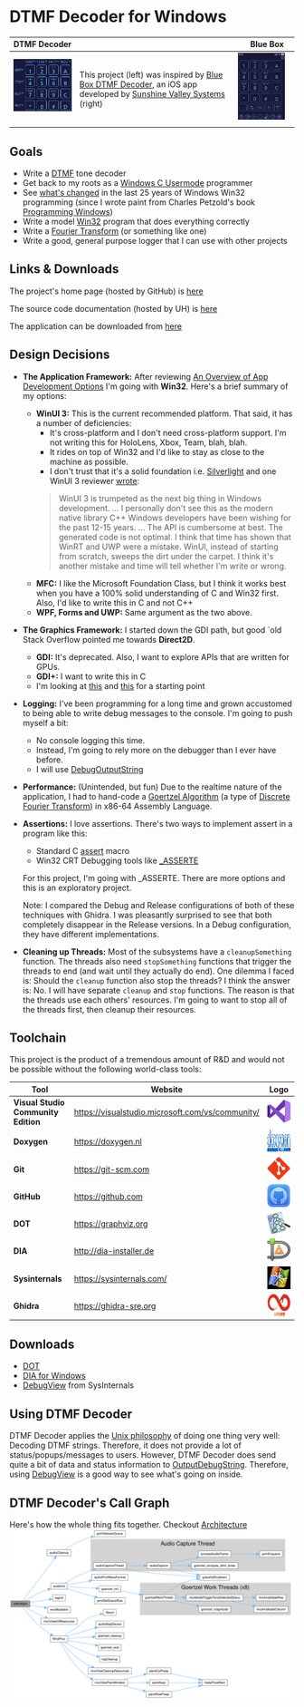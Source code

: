 DTMF Decoder for Windows
========================

| DTMF Decoder                                                                                                                    |                                                                                                                                                                                                                                     | Blue Box                                                                                                                  |
|---------------------------------------------------------------------------------------------------------------------------------|-------------------------------------------------------------------------------------------------------------------------------------------------------------------------------------------------------------------------------------|---------------------------------------------------------------------------------------------------------------------------|
| <img src="images/DTMF_Decoder_Windows.png" style="width:200px; float: top; margin: 0 10px 10px 0;" alt="DTMF Decoder Windows"/> | This project (left) was inspired by [Blue Box DTMF Decoder](https://apps.apple.com/us/app/blue-box/id391832739), an iOS app developed by [Sunshine Valley Systems](http://www.sunshinevalleysystems.com/BlueBox/index.html) (right) | <img src="images/DTMF_Decoder_iOS.PNG" style="width:200px; float: right; margin: 0 10px 10px 0;" alt="DTMF Decoder iOS"/> |


## Goals
- Write a [DTMF](https://en.wikipedia.org/wiki/Dual-tone_multi-frequency_signaling)
  tone decoder
- Get back to my roots as a [Windows C Usermode](https://en.wikipedia.org/wiki/Windows_API)
  programmer
- See [what's changed](https://stackoverflow.com/questions/3121538/how-has-windows-api-changed-in-the-last-10-years)
  in the last 25 years of Windows Win32 programming (since I wrote paint from
  Charles Petzold's book [Programming Windows](https://www.amazon.com/Programming-Windows%C2%AE-Fifth-Developer-Reference/dp/157231995X))
- Write a model [Win32](https://learn.microsoft.com/en-us/windows/win32/) program
  that does everything correctly
- Write a [Fourier Transform](https://en.wikipedia.org/wiki/Fourier_transform)
  (or something like one)
- Write a good, general purpose logger that I can use with other projects


## Links & Downloads
The project's home page (hosted by GitHub) is [here](https://github.com/marknelsonengineer/DTMF_Decoder)

The source code documentation (hosted by UH) is [here](https://www2.hawaii.edu/~marknels/DTMF_Decoder/docs/)

The application can be downloaded from [here](https://www2.hawaii.edu/~marknels/DTMF_Decoder/app/)



## Design Decisions
- **The Application Framework:**  After reviewing [An Overview of App Development Options](https://learn.microsoft.com/en-us/windows/apps/get-started/?tabs=net-maui%2Cwindows-forms)
  I'm going with **Win32**.  Here's a brief summary of my options:
  - **WinUI 3:**  This is the current recommended platform.  That said, it
  has a number of deficiencies:
    - It's cross-platform and I don't need cross-platform support.  I'm not
      writing this for HoloLens, Xbox, Team, blah, blah.
    - It rides on top of Win32 and I'd like to stay as close to the machine as
      possible.
    - I don't trust that it's a solid foundation i.e. [Silverlight](https://www.neowin.net/news/former-microsoft-pm-silverlight-is-dead/)
      and one WinUI 3 reviewer [wrote](https://mariusbancila.ro/blog/2022/04/08/unwrapping-winui3-for-cpp/):
    > WinUI 3 is trumpeted as the next big thing in Windows development.
      ... I personally don't see this as the modern native library C++ Windows
      developers have been wishing for the past 12-15 years.  ... The API is
      cumbersome at best.  The generated code is not optimal.
      I think that time has shown that WinRT and UWP were a mistake.  WinUI,
      instead of starting from scratch, sweeps the dirt under the carpet.
      I think it's another mistake and time will tell whether I'm write or wrong.
  - **MFC:**  I like the Microsoft Foundation Class, but I think it works best
    when you have a 100% solid understanding of C and Win32 first.  Also, I'd
    like to write this in C and not C++
  - **WPF, Forms and UWP:** Same argument as the two above.

- **The Graphics Framework:**  I started down the GDI path, but good `old Stack
  Overflow pointed me towards **Direct2D**.
  - **GDI:**  It's deprecated.  Also, I want to explore APIs that are written for GPUs.
  - **GDI+:**  I want to write this in C
  - I'm looking at [this](https://learn.microsoft.com/en-us/windows/win32/direct2d/getting-started-with-direct2d)
    and [this](https://bobobobo.wordpress.com/2008/01/31/how-to-create-a-basic-window-in-c/) for a starting point

- **Logging:** I've been programming for a long time and grown accustomed to
  being able to write debug messages to the console.  I'm going to push myself
  a bit:
  - No console logging this time.
  - Instead, I'm going to rely more on the debugger than I ever have before.
  - I will use [DebugOutputString](https://learn.microsoft.com/en-us/windows/win32/api/debugapi/nf-debugapi-outputdebugstringa)

- **Performance:** (Unintended, but fun) Due to the realtime nature of the
  application, I had to hand-code a [Goertzel Algorithm](https://en.wikipedia.org/wiki/Goertzel_algorithm)
  (a type of [Discrete Fourier Transform](https://en.wikipedia.org/wiki/Discrete_Fourier_transform))
  in x86-64 Assembly Language.

- **Assertions:** I love assertions.  There's two ways to implement assert in
  a program like this:
  - Standard C [assert](https://learn.microsoft.com/en-us/cpp/c-runtime-library/reference/assert-macro-assert-wassert?view=msvc-170) macro
  - Win32 CRT Debugging tools like [_ASSERTE](https://learn.microsoft.com/en-us/cpp/c-runtime-library/reference/assert-asserte-assert-expr-macros?view=msvc-170)

  For this project, I'm going with _ASSERTE.  There are more options and this
  is an exploratory project.

  Note:  I compared the Debug and Release configurations of both of these
  techniques with Ghidra.  I was pleasantly surprised to see that both
  completely disappear in the Release versions.  In a Debug configuration,
  they have different implementations.

- **Cleaning up Threads:**  Most of the subsystems have a `cleanupSomething`
  function.  The threads also need `stopSomething` functions that trigger the
  threads to end (and wait until they actually do end).  One dilemma I faced
  is:  Should the `cleanup` function also stop the threads?  I think the answer
  is:  No.  I will have separate `cleanup` and `stop` functions.  The reason
  is that the threads use each others' resources.  I'm going to want to stop
  all of the threads first, then cleanup their resources.


## Toolchain
This project is the product of a tremendous amount of R&D and would not be
possible without the following world-class tools:

| Tool                                 | Website                                           |                                                Logo                                                                |
|--------------------------------------|---------------------------------------------------|:------------------------------------------------------------------------------------------------------------------:|
| **Visual Studio Community Edition**  | https://visualstudio.microsoft.com/vs/community/  | <img src="images/logo_Visual_Studio.png" style="height:40px; float: center; margin: 0 0 0 0;" alt="MSVC"/>         |
| **Doxygen**                          | https://doxygen.nl                                | <img src="images/logo_doxygen.png" style="height:40px; float: center; margin: 0 0 0 0;" alt="Doxygen"/>            |
| **Git**                              | https://git-scm.com                               | <img src="images/logo_git.png" style="height:40px; float: center; margin: 0 0 0 0;" alt="Git"/>                    |
| **GitHub**                           | https://github.com                                | <img src="images/logo_github.png" style="height:40px; float: center; margin: 0 0 0 0;" alt="Github"/>              |
| **DOT**                              | https://graphviz.org                              | <img src="images/logo_dot.png" style="height:40px; float: center; margin: 0 0 0 0;" alt="Dot"/>                    |
| **DIA**                              | http://dia-installer.de                           | <img src="images/logo_dia.png" style="height:40px; float: center; margin: 0 0 0 0;" alt="Dia"/>                    |
| **Sysinternals**                     | https://sysinternals.com/                         | <img src="images/logo_sysinternals.png" style="height:40px; float: center; margin: 0 0 0 0;" alt="Sysinternals"/>  |
| **Ghidra**                           | https://ghidra-sre.org                            | <img src="images/logo_ghidra.png" style="height:40px; float: center; margin: 0 0 0 0;" alt="Ghidra"/>              |


## Downloads
- [DOT](https://graphviz.org/download/)
- [DIA for Windows](http://dia-installer.de/index.html.en)
- [DebugView](https://learn.microsoft.com/en-us/sysinternals/downloads/debugview)
  from SysInternals


## Using DTMF Decoder
DTMF Decoder applies the [Unix philosophy](https://en.wikipedia.org/wiki/Unix_philosophy)
of doing one thing very well:  Decoding DTMF strings.   Therefore, it does not
provide a lot of status/popups/messages to users.   However, DTMF Decoder does
send quite a bit of data and status information to [OutputDebugString](https://learn.microsoft.com/en-us/windows/win32/api/debugapi/nf-debugapi-outputdebugstringa).
Therefore, using [DebugView](https://learn.microsoft.com/en-us/sysinternals/downloads/debugview)
is a good way to see what's going on inside.


## DTMF Decoder's Call Graph

Here's how the whole thing fits together.  Checkout [Architecture](ARCHITECTURE.md)
![DTMF Decoder's Call Graph](./images/Call_Graph.svg)

